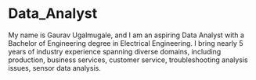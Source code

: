 # Data_Analyst
My name is Gaurav Ugalmugale, and I am an aspiring Data Analyst with a Bachelor of Engineering degree in Electrical Engineering. I bring nearly 5 years of industry experience spanning diverse domains, including production, business services, customer service, troubleshooting analysis issues, sensor data analysis.
